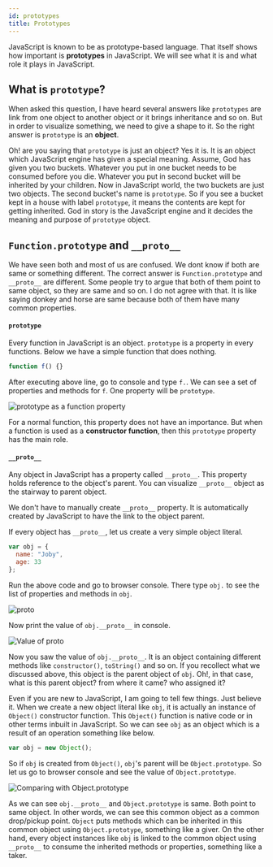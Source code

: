 ```yaml
---
id: prototypes
title: Prototypes
---
```


JavaScript is known to be as prototype-based language. That itself shows how important is **prototypes** in JavaScript. We will see what it is and what role it plays in JavaScript.

## What is `prototype`?

When asked this question, I have heard several answers like `prototypes` are link from one object to another object or it brings inheritance and so on. But in order to visualize something, we need to give a shape to it. So the right answer is `prototype` is an **object**.

Oh! are you saying that `prototype` is just an object? Yes it is. It is an object which JavaScript engine has given a special meaning. Assume, God has given you two buckets. Whatever you put in one bucket needs to be consumed before you die. Whatever you put in second bucket will be inherited by your children. Now in JavaScript world, the two buckets are just two objects. The second bucket's name is `prototype`. So if you see a bucket kept in a house with label `prototype`, it means the contents are kept for getting inherited. God in story is the JavaScript engine and it decides the meaning and purpose of `prototype` object.

## `Function.prototype` and `__proto__`

We have seen both and most of us are confused. We dont know if both are same or something different. The correct answer is `Function.prototype` and `__proto__` are different. Some people try to argue that both of them point to same object, so they are same and so on. I do not agree with that. It is like saying donkey and horse are same because both of them have many common properties.

#### `prototype`

Every function in JavaScript is an object. `prototype` is a property in every functions. Below we have a simple function that does nothing.

```javascript
function f() {}
```

After executing above line, go to console and type `f.`. We can see a set of properties and methods for `f`. One property will be `prototype`.

![prototype as a function property](assets/images/prototype-property.png)

For a normal function, this property does not have an importance. But when a function is used as a **constructor function**, then this `prototype` property has the main role.

#### `__proto__`

Any object in JavaScript has a property called `__proto__`. This property holds reference to the object's parent. You can visualize `__proto__` object as the stairway to parent object.

We don't have to manually create `__proto__` property. It is automatically created by JavaScript to have the link to the object parent.

If every object has `__proto__`, let us create a very simple object literal.

```javascript
var obj = {
  name: "Joby",
  age: 33
};
```

Run the above code and go to browser console. There type `obj.` to see the list of properties and methods in `obj`.

![__proto__](assets/images/__proto__.png)

Now print the value of `obj.__proto__` in console.

![Value of __proto__](assets/images/__proto__1.png)

Now you saw the value of `obj.__proto__`. It is an object containing different methods like `constructor()`, `toString()` and so on. If you recollect what we discussed above, this object is the parent object of `obj`. Oh!, in that case, what is this parent object? from where it came? who assigned it?

Even if you are new to JavaScript, I am going to tell few things. Just believe it. When we create a new object literal like `obj`, it is actually an instance of `Object()` constructor function. This `Object()` function is native code or in other terms inbuilt in JavaScript. So we can see `obj` as an object which is a result of an operation something like below.

```javascript
var obj = new Object();
```

So if `obj` is created from `Object()`, `obj`'s parent will be `Object.prototype`. So let us go to browser console and see the value of `Object.prototype`.

![Comparing with Object.prototype](assets/images/__proto__2.png)

As we can see `obj.__proto__` and `Object.prototype` is same. Both point to same object. In other words, we can see this common object as a common drop/pickup point. `Object` puts methods which can be inherited in this common object using `Object.prototype`, something like a giver. On the other hand, every object instances like `obj` is linked to the common object using `__proto__` to consume the inherited methods or properties, something like a taker.
